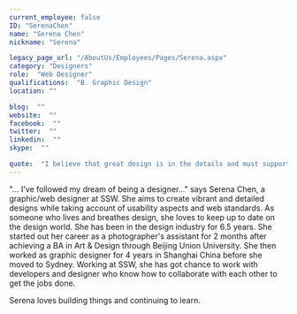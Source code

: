 ```yaml
---
current_employee: false
ID: "SerenaChen"
name: "Serena Chen"
nickname: "Serena"

legacy_page_url: "/AboutUs/Employees/Pages/Serena.aspx"
category: "Designers"
role:  "Web Designer"
qualifications:  "B. Graphic Design"
location: ""

blog:  ""
website:  ""
facebook:  ""
twitter:  ""
linkedin:  ""
skype:  ""

quote:  "I believe that great design is in the details and must support functionality."
---
```


"... I've followed my dream of being a designer..." says Serena Chen, a graphic/web designer at SSW. She aims to create vibrant and detailed designs while taking account of usability aspects and web standards. As someone who lives and breathes design, she loves to keep up to date on the design world. She has been in the design industry for 6.5 years. She started out her career as a photographer's assistant for 2 months after achieving a BA in Art & Design through Beijing Union University. She then worked as graphic designer for 4 years in Shanghai China before she moved to Sydney. Working at SSW, she has got chance to work with developers and designer who know how to collaborate with each other to get the jobs done.

Serena loves building things and continuing to learn.